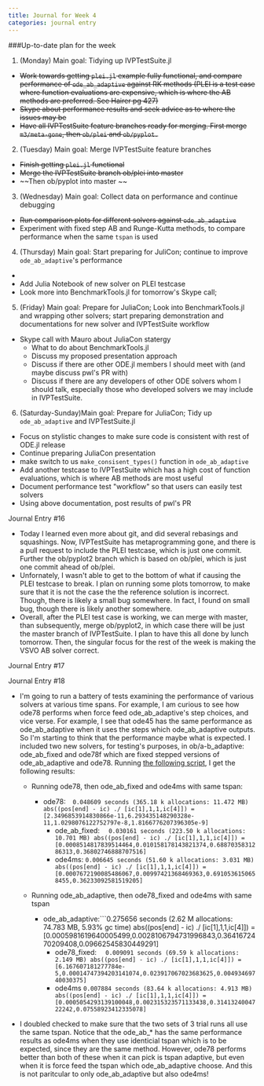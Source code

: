 ```yaml
---
title: Journal for Week 4
categories: journal entry
---
```


###Up-to-date plan for the week
1. (Monday) Main goal: Tidying up IVPTestSuite.jl
  + ~~Work towards getting `plei.jl` example fully functional, and compare performance of `ode_ab_adaptive` against RK methods (PLEI is a test case where function evaluations are expensive, which is where the AB methods are preferred. See Hairer pg 427)~~
  + ~~Skype about performance results and seek advice as to where the issues may be~~
  + ~~Have all IVPTestSuite feature branches ready for merging. First merge `m3/meta-gone`, then `ob/plei` and `ob/pyplot.`~~
2. (Tuesday) Main goal: Merge IVPTestSuite feature branches
  + ~~Finish getting `plei.jl` functional~~
  + ~~Merge the IVPTestSuite branch ob/plei into master~~
  + ~~Then ob/pyplot into master ~~
3. (Wednesday) Main goal: Collect data on performance and continue debugging
  + ~~Run comparison plots for different solvers against `ode_ab_adaptive`~~
  + Experiment with fixed step AB and Runge-Kutta methods, to compare performance when the same `tspan` is used
4. (Thursday) Main goal: Start preparing for JuliCon; continue to improve `ode_ab_adaptive`'s performance
  + 
  + Add Julia Notebook of new solver on PLEI testcase
  + Look more into BenchmarkTools.jl for tomorrow's Skype call;
5. (Friday) Main goal: Prepare for JuliaCon; Look into BenchmarkTools.jl and wrapping other solvers;  start preparing demonstration and documentations for new solver and IVPTestSuite workflow
  + Skype call with Mauro about JuliaCon statergy
    - What to do about BenchmarkTools.jl
    - Discuss my proposed presentation approach
    - Discuss if there are other ODE.jl members I should meet with (and maybe discuss pwl's PR with)
    - Discuss if there are any developers of other ODE solvers whom I should talk, especially those who developed solvers we may include in IVPTestSuite. 
6. (Saturday-Sunday)Main goal: Prepare for JuliaCon; Tidy up `ode_ab_adaptive` and IVPTestSuite.jl
  + Focus on stylistic changes to make sure code is consistent with rest of ODE.jl release
  + Continue preparing JuliaCon presentation
  + make switch to us `make_consisent_types()` function in `ode_ab_adaptive`
  + Add another testcase to IVPTestSuite which has a high cost of function evaluations, which is where AB methods are most useful
  + Document performance test "workflow" so that users can easily test solvers
  + Using above documentation, post results of pwl's PR 

Journal Entry #16
+ Today I learned even more about git, and did several rebasings and squashings. Now, IVPTestSuite has metaprogramming gone, and there is a pull request to include the PLEI testcase, which is just one commit. Further the ob/pyplot2 branch which is based on ob/plei, which is just one commit ahead of ob/plei. 
+ Unfornately, I wasn't able to get to the bottom of what if causing the PLEI testcase to break. I plan on running some plots tomorrow, to make sure that it is not the case the the reference solution is incorrect. Though, there is likely a small bug somewhere. In fact, I found on small bug, though there is likely another somewhere.
+ Overall, after the PLEI test case is working, we can merge with master, than subsequently, merge ob/pyplot2, in which case there will be just the master branch of IVPTestSuite. I plan to have this all done by lunch tomorrow. Then, the singular focus for the rest of the week is making the VSVO AB solver correct. 

Journal Entry #17

Journal Entry #18
+ I'm going to run a battery of tests examining the performance of various solvers at various time spans. For example, I am curious to see how ode78 performs when force feed ode_ab_adaptive's step choices, and vice verse. For example, I see that
ode45 has the same performance as ode_ab_adaptive when it uses the steps which ode_ab_adaptive outputs. So I'm starting to think that the performance maybe what is expected. I included two new solvers, for testing's purposes, in ob/a-b_adaptive: ode_ab_fixed and ode78f which are fixed stepped versions of ode_ab_adaptive and ode78. Running [the following script](https://gist.github.com/obiajulu/bf51e70283d3c343fe3c576680aac9c9), I get the following results:
  + Running ode78, then ode_ab_fixed and ode4ms with same tspan:
    + ode78:```  0.048609 seconds (365.18 k allocations: 11.472 MB)
abs((pos[end] - ic) ./ [ic[1],1,1,ic[4]]) = [2.3496853914830866e-11,6.293435148290328e-11,1.0298076122752797e-8,1.8166776207396305e-9]```
      + ode_ab_fixed: ```  0.030161 seconds (223.50 k allocations: 10.701 MB)
abs((pos[end] - ic) ./ [ic[1],1,1,ic[4]]) = [0.0008514817839514464,0.010158178143821374,0.6887035831286313,0.36802746888707516]```
      + ode4ms:  ```0.006645 seconds (51.60 k allocations: 3.031 MB)
abs((pos[end] - ic) ./ [ic[1],1,1,ic[4]]) = [0.0007672190085486067,0.00997421368469363,0.6910536150658455,0.36233092581519205]```

  + Running ode_ab_adaptive, then ode78_fixed and ode4ms with same tspan
    + ode_ab_adaptive:```0.275656 seconds (2.62 M allocations: 74.783 MB, 5.93% gc time)
abs((pos[end] - ic) ./ [ic[1],1,1,ic[4]]) = [0.0005981619640005499,0.0028106794731996843,0.3641672470209408,0.09662545830449291]
      + ode78_fixed: ```  0.009091 seconds (69.59 k allocations: 2.149 MB)
abs((pos[end] - ic) ./ [ic[1],1,1,ic[4]]) = [6.167607181277784e-5,0.00014747394203141074,0.023917067023683625,0.00493469740030375]```
      + ode4ms ```0.007884 seconds (83.64 k allocations: 4.913 MB)
abs((pos[end] - ic) ./ [ic[1],1,1,ic[4]]) = [0.0005054293139100048,0.002315323571133438,0.3141324004722242,0.07558923412335078]```

+ I doubled checked to make sure that the two sets of 3 trial runs all use the same
tspan. Notice that the ode_ab_* has the same performance results as ode4ms when they use identicial tspan which is to be expected, since they are the same method. However, ode78 performs better than both of these when it can pick is tspan adaptive, but even when it is force feed the tspan which ode_ab_adaptive choose. And this is not paritcular to only ode_ab_adaptive but also ode4ms!
